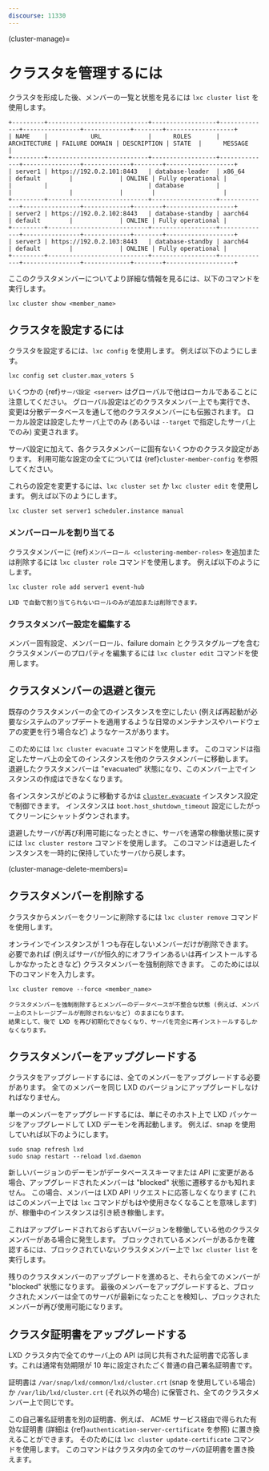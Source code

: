 ```yaml
---
discourse: 11330
---
```


(cluster-manage)=
# クラスタを管理するには

クラスタを形成した後、メンバーの一覧と状態を見るには `lxc cluster list` を使用します。

```
+---------+----------------------------+------------------+--------------+----------------+-------------+--------+-------------------+
| NAME    |            URL             |      ROLES       | ARCHITECTURE | FAILURE DOMAIN | DESCRIPTION | STATE  |      MESSAGE      |
+---------+----------------------------+------------------+--------------+----------------+-------------+--------+-------------------+
| server1 | https://192.0.2.101:8443   | database-leader  | x86_64       | default        |             | ONLINE | Fully operational |
|         |                            | database         |              |                |             |        |                   |
+---------+----------------------------+------------------+--------------+----------------+-------------+--------+-------------------+
| server2 | https://192.0.2.102:8443   | database-standby | aarch64      | default        |             | ONLINE | Fully operational |
+---------+----------------------------+------------------+--------------+----------------+-------------+--------+-------------------+
| server3 | https://192.0.2.103:8443   | database-standby | aarch64      | default        |             | ONLINE | Fully operational |
+---------+----------------------------+------------------+--------------+----------------+-------------+--------+-------------------+
```

ここのクラスタメンバーについてより詳細な情報を見るには、以下のコマンドを実行します。

    lxc cluster show <member_name>

## クラスタを設定するには

クラスタを設定するには、`lxc config` を使用します。
例えば以下のようにします。

    lxc config set cluster.max_voters 5

いくつかの {ref}`サーバ設定 <server>` はグローバルで他はローカルであることに注意してください。
グローバル設定はどのクラスタメンバー上でも実行でき、変更は分散データベースを通して他のクラスタメンバーにも伝搬されます。
ローカル設定は設定したサーバ上でのみ (あるいは `--target` で指定したサーバ上でのみ) 変更されます。

サーバ設定に加えて、各クラスタメンバーに固有ないくつかのクラスタ設定があります。
利用可能な設定の全てについては {ref}`cluster-member-config` を参照してください。

これらの設定を変更するには、`lxc cluster set` か `lxc cluster edit` を使用します。
例えば以下のようにします。

    lxc cluster set server1 scheduler.instance manual

### メンバーロールを割り当てる

クラスタメンバーに {ref}`メンバーロール <clustering-member-roles>` を追加または削除するには `lxc cluster role` コマンドを使用します。
例えば以下のようにします。

    lxc cluster role add server1 event-hub

```{note}
LXD で自動で割り当てられないロールのみが追加または削除できます。
```

### クラスタメンバー設定を編集する

メンバー固有設定、メンバーロール、failure domain とクラスタグループを含むクラスタメンバーのプロパティを編集するには `lxc cluster edit` コマンドを使用します。

## クラスタメンバーの退避と復元

既存のクラスタメンバーの全てのインスタンスを空にしたい (例えば再起動が必要なシステムのアップデートを適用するような日常のメンテナンスやハードウェアの変更を行う場合など) ようなケースがあります。

このためには `lxc cluster evacuate` コマンドを使用します。
このコマンドは指定したサーバ上の全てのインスタンスを他のクラスタメンバーに移動します。
退避したクラスタメンバーは "evacuated" 状態になり、このメンバー上でインスタンスの作成はできなくなります。

各インスタンスがどのように移動するかは [`cluster.evacuate`](instance-configuration) インスタンス設定で制御できます。
インスタンスは `boot.host_shutdown_timeout` 設定にしたがってクリーンにシャットダウンされます。

退避したサーバが再び利用可能になったときに、サーバを通常の稼働状態に戻すには `lxc cluster restore` コマンドを使用します。
このコマンドは退避したインスタンスを一時的に保持していたサーバから戻します。

(cluster-manage-delete-members)=
## クラスタメンバーを削除する

クラスタからメンバーをクリーンに削除するには `lxc cluster remove` コマンドを使用します。

オンラインでインスタンスが 1 つも存在しないメンバーだけが削除できます。
必要であれば (例えばサーバが恒久的にオフラインあるいは再インストールするしかなかったときなど) クラスタメンバーを強制削除できます。
このためには以下のコマンドを入力します。

    lxc cluster remove --force <member_name>

```{warning}
クラスタメンバーを強制削除するとメンバーのデータベースが不整合な状態 (例えば、メンバー上のストレージプールが削除されないなど) のままになります。
結果として、後で LXD を再び初期化できなくなり、サーバを完全に再インストールするしかなくなります。
```

## クラスタメンバーをアップグレードする

クラスタをアップグレードするには、全てのメンバーをアップグレードする必要があります。
全てのメンバーを同じ LXD のバージョンにアップグレードしなければなりません。

単一のメンバーをアップグレードするには、単にそのホスト上で LXD パッケージをアップグレードして LXD デーモンを再起動します。
例えば、snap を使用していれば以下のようにします。

    sudo snap refresh lxd
    sudo snap restart --reload lxd.daemon

新しいバージョンのデーモンがデータベーススキーマまたは API に変更がある場合、アップグレードされたメンバーは "blocked" 状態に遷移するかも知れません。
この場合、メンバーは LXD API リクエストに応答しなくなります (これはこのメンバー上では `lxc` コマンドがもはや使用きなくなることを意味します) が、稼働中のインスタンスは引き続き稼働します。

これはアップグレードされておらず古いバージョンを稼働している他のクラスタメンバーがある場合に発生します。
ブロックされているメンバーがあるかを確認するには、ブロックされていないクラスタメンバー上で `lxc cluster list` を実行します。

残りのクラスタメンバーのアップグレードを進めると、それら全てのメンバーが "blocked" 状態になります。
最後のメンバーをアップグレードすると、ブロックされたメンバーは全てのサーバが最新になったことを検知し、ブロックされたメンバーが再び使用可能になります。

## クラスタ証明書をアップグレードする

LXD クラスタ内で全てのサーバ上の API は同じ共有された証明書で応答します。これは通常有効期限が 10 年に設定されたごく普通の自己署名証明書です。

証明書は `/var/snap/lxd/common/lxd/cluster.crt` (snap を使用している場合) か `/var/lib/lxd/cluster.crt` (それ以外の場合) に保管され、全てのクラスタメンバー上で同じです。

この自己署名証明書を別の証明書、例えば、 ACME サービス経由で得られた有効な証明書 (詳細は {ref}`authentication-server-certificate` を参照) に置き換えることができます。
そのためには `lxc cluster update-certificate` コマンドを使用します。
このコマンドはクラスタ内の全てのサーバの証明書を置き換えます。
